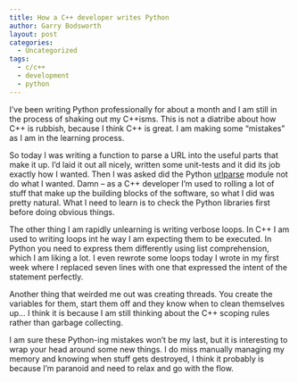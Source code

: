 ```yaml
---
title: How a C++ developer writes Python
author: Garry Bodsworth
layout: post
categories:
  - Uncategorized
tags:
  - c/c++
  - development
  - python
---
```

I&#8217;ve been writing Python professionally for about a month and I am still in the process of shaking out my C++isms. This is not a diatribe about how C++ is rubbish, because I think C++ is great. I am making some &#8220;mistakes&#8221; as I am in the learning process.

So today I was writing a function to parse a URL into the useful parts that make it up. I&#8217;d laid it out all nicely, written some unit-tests and it did its job exactly how I wanted. Then I was asked did the Python [urlparse][1] module not do what I wanted. Damn &#8211; as a C++ developer I&#8217;m used to rolling a lot of stuff that make up the building blocks of the software, so what I did was pretty natural. What I need to learn is to check the Python libraries first before doing obvious things.

The other thing I am rapidly unlearning is writing verbose loops. In C++ I am used to writing loops int he way I am expecting them to be executed. In Python you need to express them differently using list comprehension, which I am liking a lot. I even rewrote some loops today I wrote in my first week where I replaced seven lines with one that expressed the intent of the statement perfectly.

Another thing that weirded me out was creating threads. You create the variables for them, start them off and they know when to clean themselves up&#8230; I think it is because I am still thinking about the C++ scoping rules rather than garbage collecting.

I am sure these Python-ing mistakes won&#8217;t be my last, but it is interesting to wrap your head around some new things. I do miss manually managing my memory and knowing when stuff gets destroyed, I think it probably is because I&#8217;m paranoid and need to relax and go with the flow.

 [1]: http://docs.python.org/lib/module-urlparse.html